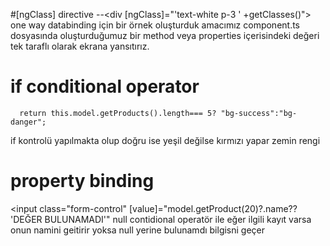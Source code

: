 
#[ngClass] directive --<div [ngClass]="'text-white p-3 ' +getClasses()">
 one way databinding için bir örnek oluşturduk
  amacımız component.ts dosyasında oluşturduğumuz bir method veya properties içerisindeki değeri tek taraflı olarak ekrana yansıtırız.
 # if conditional operator
      return this.model.getProducts().length=== 5? "bg-success":"bg-danger";
  if kontrolü yapılmakta olup doğru ise  yeşil değilse kırmızı yapar zemin rengi 
  # property binding
   <input class="form-control" [value]="model.getProduct(20)?.name?? 'DEĞER BULUNAMADI'"
          null contidional operatör ile eğer ilgili kayıt varsa onun namini geitirir yoksa null yerine bulunamdı bilgisni geçer
          
  
  
